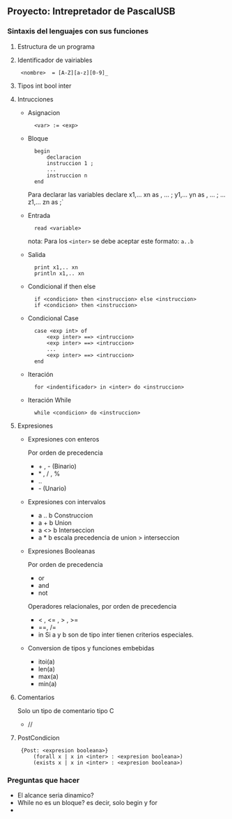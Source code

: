 ## Proyecto: Intrepretador de PascalUSB
### Sintaxis del lenguajes con sus funciones

1. Estructura de un programa

2. Identificador de vairiables
	
		<nombre>  = [A-Z][a-z][0-9]_ 

3. Tipos
	int
	bool
	inter

4. Intrucciones
	
	- Asignacion

			<var> := <exp>

	- Bloque
		
			begin
				declaracion
				instruccion 1 ;
				...
				instruccion n 
			end 

		Para declarar las variables
			declare
				x1,... xn as <tipo1>, <tipo2> ... <tipo n>;
				y1,... yn as <tipo1>, <tipo2> ... <tipo n>;
				...
				z1,... zn as <tipo>;`

	- Entrada

			read <variable>

		nota: Para los `<inter>` se debe aceptar este formato: `a..b`

	- Salida

			print x1,.. xn
			println x1,.. xn

	- Condicional if then else

			if <condicion> then <instruccion> else <instruccion>
			if <condicion> then <instruccion>

	- Condicional Case

			case <exp int> of 
				<exp inter> ==> <intruccion>
				<exp inter> ==> <intruccion>
				...
				<exp inter> ==> <intruccion>
			end

	- Iteración

			for <indentificador> in <inter> do <instruccion>

	- Iteración While

			while <condicion> do <instruccion>

5. Expresiones

	- Expresiones con enteros

		Por orden de precedencia 

		- \+ , \- (Binario)
		- \* , / , %
		- ..
		- \- (Unario)

	- Expresiones con intervalos
		
		- a .. b Construccion
		- a \+ b Union
		- a <> b Interseccion
		- a * b escala
		precedencia de union > interseccion

	- Expresiones Booleanas
		
		Por orden de precedencia
		- or
		- and
		- not 
		
		Operadores relacionales, por orden de precedencia
		- < , <= , > , >=
		- ==, /= 
		- in
		Si a y b son de tipo inter tienen criterios especiales.

	- Conversion de tipos y funciones embebidas

		- itoi(a) 
		- len(a)
		- max(a)
		- min(a)

6. Comentarios 

	Solo un tipo de comentario tipo C
	-  //

7. PostCondicion

		{Post: <expresion booleana>}
			(forall x | x in <inter> : <expresion booleana>)
			(exists x | x in <inter> : <expresion booleana>)



### Preguntas que hacer

- El alcance seria dinamico?
- While no es un bloque? es decir, solo begin y for
- 
